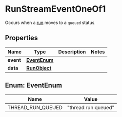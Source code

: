 

# RunStreamEventOneOf1

Occurs when a [run](/docs/api-reference/runs/object) moves to a `queued` status.

## Properties

| Name | Type | Description | Notes |
|------------ | ------------- | ------------- | -------------|
|**event** | [**EventEnum**](#EventEnum) |  |  |
|**data** | [**RunObject**](RunObject.md) |  |  |



## Enum: EventEnum

| Name | Value |
|---- | -----|
| THREAD_RUN_QUEUED | &quot;thread.run.queued&quot; |



